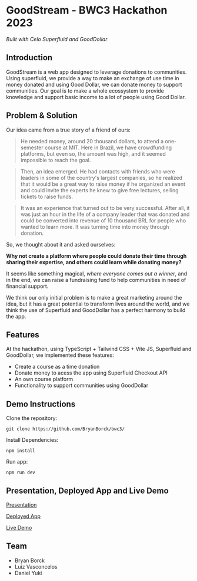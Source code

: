 # GoodStream - BWC3 Hackathon 2023

_Built with Celo Superfluid and GoodDollar_

## Introduction

GoodStream is a web app designed to leverage donations to communities. Using superfluid, we provide a way to make an exchange of use time in money donated and using Good Dollar, we can donate money to support communities. Our goal is to make a whole ecossystem to provide knowledge and support basic income to a lot of people using Good Dollar.

## Problem & Solution

Our idea came from a true story of a friend of ours:

> He needed money, around 20 thousand dollars, to attend a one-semester course at MIT. Here in Brazil, we have crowdfunding platforms, but even so, the amount was high, and it seemed impossible to reach the goal. 

> Then, an idea emerged. He had contacts with friends who were leaders in some of the country's largest companies, so he realized that it would be a great way to raise money if he organized an event and could invite the experts he knew to give free lectures, selling tickets to raise funds.

> It was an experience that turned out to be very successful. After all, it was just an hour in the life of a company leader that was donated and could be converted into revenue of 10 thousand BRL for people who wanted to learn more. It was turning time into money through donation.

So, we thought about it and asked ourselves: 

**Why not create a platform where people could donate their time through sharing their expertise, and others could learn while donating money?** 

It seems like something magical, _where everyone comes out a winner_, and in the end, we can raise a fundraising fund to help communities in need of financial support.

We think our only initial problem is to make a great marketing around the idea, but it has a great potential to transform lives around the world, and we think the use of Superfluid and GoodDollar has a perfect harmony to build the app.

## Features

At the hackathon, using TypeScript + Tailwind CSS + Vite JS, Superfluid and GoodDollar, we implemented these features:

- Create a course as a time donation
- Donate money to acess the app using Superfluid Checkout API
- An own course platform
- Functionality to support communities using GoodDollar

## Demo Instructions

Clone the repository:

```
git clone https://github.com/BryanBorck/bwc3/
```
Install Dependencies:

```
npm install
```
Run app:

```
npm run dev
```

## Presentation, Deployed App and Live Demo

[Presentation](https://he-s3.s3.amazonaws.com/media/sprint/lancelot-hackathon-3/team/1800630/e7d883agoodstream___b_wc_series_3.pdf)

[Deployed App](https://he-s3.s3.amazonaws.com/media/sprint/lancelot-hackathon-3/team/1800630/e7d883agoodstream___b_wc_series_3.pdf)

[Live Demo](https://he-s3.s3.amazonaws.com/media/sprint/lancelot-hackathon-3/team/1800630/e7d883agoodstream___b_wc_series_3.pdf)

## Team

- Bryan Borck
- Luiz Vasconcelos
- Daniel Yuki




